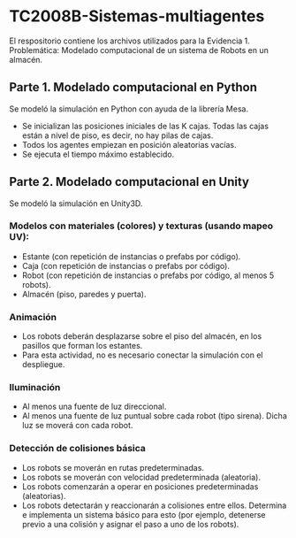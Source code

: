 # TC2008B-Sistemas-multiagentes
El respositorio contiene los archivos utilizados para la Evidencia 1.
Problemática: Modelado computacional de un sistema de Robots en un almacén.

## Parte 1. Modelado computacional en Python
Se modeló la simulación en Python con ayuda de la librería Mesa.
- Se inicializan las posiciones iniciales de las K cajas. Todas las cajas están a nivel de piso, es decir, no hay pilas de cajas. 
- Todos los agentes empiezan en posición aleatorias vacías. 
- Se ejecuta el tiempo máximo establecido. 

## Parte 2. Modelado computacional en Unity
Se modeló la simulación en Unity3D.
### Modelos con materiales (colores) y texturas (usando mapeo UV): 
- Estante (con repetición de instancias o prefabs por código).
- Caja (con repetición de instancias o prefabs por código). 
- Robot (con repetición de instancias o prefabs por código, al menos 5 robots). 
- Almacén (piso, paredes y puerta). 

### Animación 
- Los  robots  deberán  desplazarse  sobre  el  piso  del  almacén,  en  los  pasillos  que forman los estantes. 
- Para esta actividad, no es necesario conectar la simulación con el despliegue.

### Iluminación 
- Al menos una fuente de luz direccional. 
- Al  menos  una  fuente  de  luz  puntual  sobre  cada  robot  (tipo  sirena).  Dicha  luz  se 
moverá con cada robot. 

### Detección de colisiones básica 
- Los robots se moverán en rutas predeterminadas. 
- Los robots se moverán con velocidad predeterminada (aleatoria). 
- Los robots comenzarán a operar en posiciones predeterminadas (aleatorias). 
- Los robots detectarán y reaccionarán a colisiones entre ellos. Determina e implementa  un  sistema  básico  para  esto  (por  ejemplo,  detenerse  previo  a  una colisión y asignar el paso a uno de los robots). 

